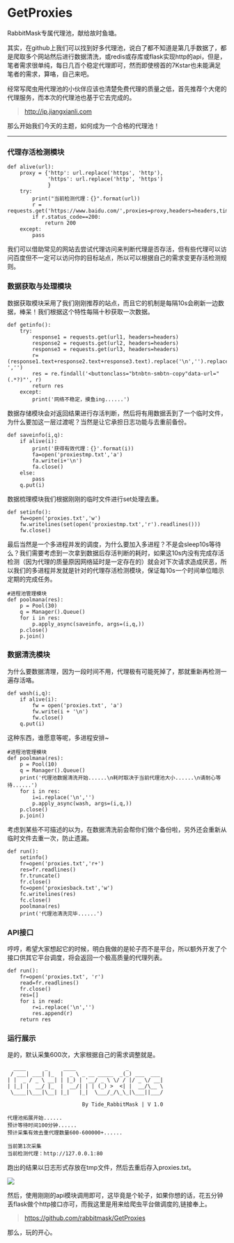 # GetProxies
RabbitMask专属代理池，献给故时鱼塘。

其实，在github上我们可以找到好多代理池，说白了都不知道是第几手数据了，都是爬取多个网站然后进行数据清洗，或redis或存库或flask实现http的api，但是，笔者需求很单纯，每日几百个稳定代理即可，然而即使榜首的7Kstar也未能满足笔者的需求，算咯，自己来吧。

经常写爬虫用代理池的小伙伴应该也清楚免费代理的质量之低，首先推荐个大佬的代理服务，而本次的代理池也基于它去完成的。
>http://ip.jiangxianli.com

那么开始我们今天的主题，如何成为一个合格的代理池！

---
### 代理存活检测模块
```
def alive(url):
    proxy = {'http': url.replace('https', 'http'),
             'https': url.replace('http', 'https')
             }
    try:
        print("当前检测代理：{}".format(url))
        r = requests.get('https://www.baidu.com/',proxies=proxy,headers=headers,timeout=3)
        if r.status_code==200:
            return 200
    except:
        pass
```
我们可以借助常见的网站去尝试代理访问来判断代理是否存活，但有些代理可以访问百度但不一定可以访问你的目标站点，所以可以根据自己的需求变更存活检测规则。
### 数据获取与处理模块
数据获取模块采用了我们刚刚推荐的站点，而且它的机制是每隔10s会刷新一边数据，棒呆！我们根据这个特性每隔十秒获取一次数据。
```
def getinfo():
    try:
        response1 = requests.get(url1, headers=headers)
        response2 = requests.get(url2, headers=headers)
        response3 = requests.get(url3, headers=headers)
        r=(response1.text+response2.text+response3.text).replace('\n','').replace('\t','').replace(' ','')
        res = re.findall('<buttonclass="btnbtn-smbtn-copy"data-url="(.*?)"', r)
        return res
    except:
        print('网络不稳定，摸鱼ing......')
```
数据存储模块会对返回结果进行存活判断，然后将有用数据丢到了一个临时文件，为什么要加这一层过渡呢？当然是让它承担日志功能与去重前备份。
```
def saveinfo(i,q):
    if alive(i):
        print('获得有效代理：{}'.format(i))
        fa=open('proxiestmp.txt','a')
        fa.write(i+'\n')
        fa.close()
    else:
        pass
    q.put(i)
```
数据梳理模块我们根据刚刚的临时文件进行set处理去重。
```
def setinfo():
    fw=open('proxies.txt','w')
    fw.writelines(set(open('proxiestmp.txt','r').readlines()))
    fw.close()
```
最后当然是一个多进程并发的调度，为什么要加入多进程？不是会sleep10s等待么？我们需要考虑到一次拿到数据后存活判断的耗时，如果这10s内没有完成存活检测（因为代理的质量原因网络延时是一定存在的）就会对下次请求造成厌恶，所以我们的多进程并发就是针对的代理存活检测模块，保证每10s一个时间单位暗示定期的完成任务。
```
#进程池管理模块
def poolmana(res):
    p = Pool(30)
    q = Manager().Queue()
    for i in res:
        p.apply_async(saveinfo, args=(i,q,))
    p.close()
    p.join()
```
### 数据清洗模块
为什么要数据清理，因为一段时间不用，代理极有可能死掉了，那就重新再检测一遍存活咯。
```
def wash(i,q):
    if alive(i):
        fw = open('proxies.txt', 'a')
        fw.write(i + '\n')
        fw.close()
    q.put(i)
```
这种东西，谁愿意等呢，多进程安排~
```
#进程池管理模块
def poolmana(res):
    p = Pool(10)
    q = Manager().Queue()
    print('代理池数据清洗开始......\n耗时取决于当前代理池大小......\n请耐心等待......')
    for i in res:
        i=i.replace('\n','')
        p.apply_async(wash, args=(i,q,))
    p.close()
    p.join()
```
考虑到某些不可描述的以为，在数据清洗前会帮你们做个备份啦，另外还会重新从临时文件去重一次，防止遗漏。
```
def run():
    setinfo()
    fr=open('proxies.txt','r+')
    res=fr.readlines()
    fr.truncate()
    fr.close()
    fc=open('proxiesback.txt','w')
    fc.writelines(res)
    fc.close()
    poolmana(res)
    print('代理池清洗完毕......')
```
### API接口
哼哼，希望大家想起它的时候，明白我做的是轮子而不是平台，所以额外开发了个接口供其它平台调度，将会返回一个极高质量的代理列表。
```
def run():
    fr=open('proxies.txt', 'r')
    read=fr.readlines()
    fr.close()
    res=[]
    for i in read:
        r=i.replace('\n','')
        res.append(r)
    return res
```
### 运行展示
是的，默认采集600次，大家根据自己的需求调整就是。
```
  ____      _     ____                _
 / ___| ___| |_  |  _ \ _ __ _____  _(_) ___  ___
| |  _ / _ \ __| | |_) | '__/ _ \ \/ / |/ _ \/ __|
| |_| |  __/ |_  |  __/| | | (_) >  <| |  __/\__ \
 \____|\___|\__| |_|   |_|  \___/_/\_\_|\___||___/

                        By Tide_RabbitMask | V 1.0

代理池拓展开始......
预计等待时间100分钟......
预计采集有效去重代理数量600-600000+......

当前第1次采集
当前检测代理：http://127.0.0.1:80
```
跑出的结果以日志形式存放在tmp文件，然后去重后存入proxies.txt。

![](https://upload-images.jianshu.io/upload_images/11466123-91652eb960ec14b5.png?imageMogr2/auto-orient/strip%7CimageView2/2/w/1240)

然后，使用刚刚的api模块调用即可，这毕竟是个轮子，如果你想的话，花五分钟丢flask做个http接口亦可，而我这里是用来给爬虫平台做调度的,链接奉上。
>https://github.com/rabbitmask/GetProxies

那么，玩的开心。
